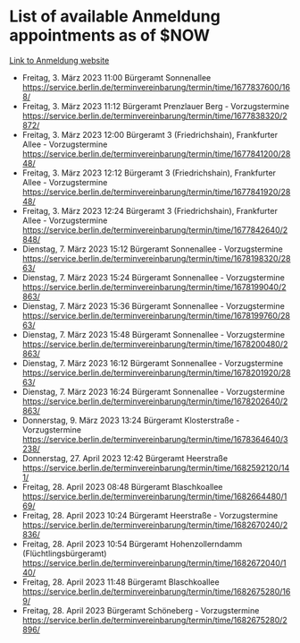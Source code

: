 # List of available Anmeldung appointments as of $NOW
[Link to Anmeldung website](https://service.berlin.de/terminvereinbarung/termin/tag.php?termin=1&anliegen[]=120686&dienstleisterlist=122210,122217,327316,122219,327312,122227,327314,122231,327346,122243,327348,122254,122252,329742,122260,329745,122262,329748,122271,327278,122273,327274,122277,327276,330436,122280,327294,122282,327290,122284,327292,122291,327270,122285,327266,122286,327264,122296,327268,150230,329760,122297,327286,122294,327284,122312,329763,122314,329775,122304,327330,122311,327334,122309,327332,317869,122281,327352,122279,329772,122283,122276,327324,122274,327326,122267,329766,122246,327318,122251,327320,122257,327322,122208,327298,122226,327300&herkunft=http%3A%2F%2Fservice.berlin.de%2Fdienstleistung%2F120686%2F)
- Freitag, 3. März 2023 11:00 Bürgeramt Sonnenallee https://service.berlin.de/terminvereinbarung/termin/time/1677837600/168/
- Freitag, 3. März 2023 11:12 Bürgeramt Prenzlauer Berg - Vorzugstermine https://service.berlin.de/terminvereinbarung/termin/time/1677838320/2872/
- Freitag, 3. März 2023 12:00 Bürgeramt 3 (Friedrichshain), Frankfurter Allee - Vorzugstermine https://service.berlin.de/terminvereinbarung/termin/time/1677841200/2848/
- Freitag, 3. März 2023 12:12 Bürgeramt 3 (Friedrichshain), Frankfurter Allee - Vorzugstermine https://service.berlin.de/terminvereinbarung/termin/time/1677841920/2848/
- Freitag, 3. März 2023 12:24 Bürgeramt 3 (Friedrichshain), Frankfurter Allee - Vorzugstermine https://service.berlin.de/terminvereinbarung/termin/time/1677842640/2848/
- Dienstag, 7. März 2023 15:12 Bürgeramt Sonnenallee - Vorzugstermine https://service.berlin.de/terminvereinbarung/termin/time/1678198320/2863/
- Dienstag, 7. März 2023 15:24 Bürgeramt Sonnenallee - Vorzugstermine https://service.berlin.de/terminvereinbarung/termin/time/1678199040/2863/
- Dienstag, 7. März 2023 15:36 Bürgeramt Sonnenallee - Vorzugstermine https://service.berlin.de/terminvereinbarung/termin/time/1678199760/2863/
- Dienstag, 7. März 2023 15:48 Bürgeramt Sonnenallee - Vorzugstermine https://service.berlin.de/terminvereinbarung/termin/time/1678200480/2863/
- Dienstag, 7. März 2023 16:12 Bürgeramt Sonnenallee - Vorzugstermine https://service.berlin.de/terminvereinbarung/termin/time/1678201920/2863/
- Dienstag, 7. März 2023 16:24 Bürgeramt Sonnenallee - Vorzugstermine https://service.berlin.de/terminvereinbarung/termin/time/1678202640/2863/
- Donnerstag, 9. März 2023 13:24 Bürgeramt Klosterstraße - Vorzugstermine https://service.berlin.de/terminvereinbarung/termin/time/1678364640/3238/
- Donnerstag, 27. April 2023 12:42 Bürgeramt Heerstraße https://service.berlin.de/terminvereinbarung/termin/time/1682592120/141/
- Freitag, 28. April 2023 08:48 Bürgeramt Blaschkoallee https://service.berlin.de/terminvereinbarung/termin/time/1682664480/169/
- Freitag, 28. April 2023 10:24 Bürgeramt Heerstraße - Vorzugstermine https://service.berlin.de/terminvereinbarung/termin/time/1682670240/2836/
- Freitag, 28. April 2023 10:54 Bürgeramt Hohenzollerndamm (Flüchtlingsbürgeramt) https://service.berlin.de/terminvereinbarung/termin/time/1682672040/140/
- Freitag, 28. April 2023 11:48 Bürgeramt Blaschkoallee https://service.berlin.de/terminvereinbarung/termin/time/1682675280/169/
- Freitag, 28. April 2023  Bürgeramt Schöneberg - Vorzugstermine https://service.berlin.de/terminvereinbarung/termin/time/1682675280/2896/

